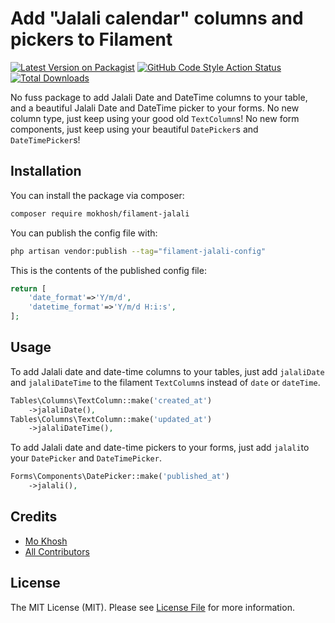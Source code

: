 # Add "Jalali calendar" columns and pickers to Filament

[![Latest Version on Packagist](https://img.shields.io/packagist/v/mokhosh/filament-jalali.svg?style=flat-square)](https://packagist.org/packages/mokhosh/filament-jalali)
[![GitHub Code Style Action Status](https://img.shields.io/github/actions/workflow/status/mokhosh/filament-jalali/fix-php-code-style-issues.yml?branch=main&label=code%20style&style=flat-square)](https://github.com/mokhosh/filament-jalali/actions?query=workflow%3A"Fix+PHP+code+style+issues"+branch%3Amain)
[![Total Downloads](https://img.shields.io/packagist/dt/mokhosh/filament-jalali.svg?style=flat-square)](https://packagist.org/packages/mokhosh/filament-jalali)

No fuss package to add Jalali Date and DateTime columns to your table, and a beautiful Jalali Date and DateTime picker to your forms.
No new column type, just keep using your good old `TextColumn`s!
No new form components, just keep using your beautiful `DatePicker`s and `DateTimePicker`s!

## Installation

You can install the package via composer:

```bash
composer require mokhosh/filament-jalali
```

You can publish the config file with:

```bash
php artisan vendor:publish --tag="filament-jalali-config"
```

This is the contents of the published config file:

```php
return [
    'date_format'=>'Y/m/d',
    'datetime_format'=>'Y/m/d H:i:s',
];
```

## Usage

To add Jalali date and date-time columns to your tables, just add `jalaliDate` and `jalaliDateTime` to the filament `TextColumn`s instead of `date` or `dateTime`.

```php
Tables\Columns\TextColumn::make('created_at')
    ->jalaliDate(),
Tables\Columns\TextColumn::make('updated_at')
    ->jalaliDateTime(),
```

To add Jalali date and date-time pickers to your forms, just add `jalali`to your `DatePicker` and `DateTimePicker`.

```php
Forms\Components\DatePicker::make('published_at')
    ->jalali(),
```

## Credits

- [Mo Khosh](https://github.com/mokhosh)
- [All Contributors](../../contributors)

## License

The MIT License (MIT). Please see [License File](LICENSE.md) for more information.
